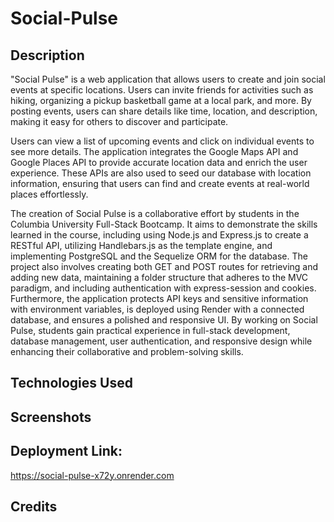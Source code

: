 # Social-Pulse

## Description

"Social Pulse" is a web application that allows users to create and join social events at specific locations. Users can invite friends for activities such as hiking, organizing a pickup basketball game at a local park, and more. By posting events, users can share details like time, location, and description, making it easy for others to discover and participate.

Users can view a list of upcoming events and click on individual events to see more details. The application integrates the Google Maps API and Google Places API to provide accurate location data and enrich the user experience. These APIs are also used to seed our database with location information, ensuring that users can find and create events at real-world places effortlessly.

The creation of Social Pulse is a collaborative effort by students in the Columbia University Full-Stack Bootcamp. It aims to demonstrate the skills learned in the course, including using Node.js and Express.js to create a RESTful API, utilizing Handlebars.js as the template engine, and implementing PostgreSQL and the Sequelize ORM for the database. The project also involves creating both GET and POST routes for retrieving and adding new data, maintaining a folder structure that adheres to the MVC paradigm, and including authentication with express-session and cookies. Furthermore, the application protects API keys and sensitive information with environment variables, is deployed using Render with a connected database, and ensures a polished and responsive UI. By working on Social Pulse, students gain practical experience in full-stack development, database management, user authentication, and responsive design while enhancing their collaborative and problem-solving skills.


## Technologies Used


## Screenshots


## Deployment Link:

https://social-pulse-x72y.onrender.com

## Credits
